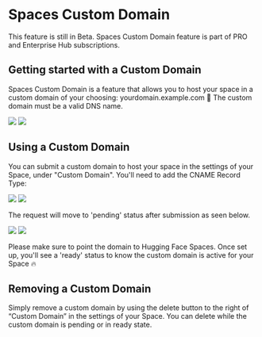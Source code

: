 # Spaces Custom Domain  

<Tip warning={true}>
This feature is still in Beta.
</Tip> 

<Tip warning={true}>
Spaces Custom Domain feature is part of PRO and Enterprise Hub subscriptions.
</Tip>

## Getting started with a Custom Domain

Spaces Custom Domain is a feature that allows you to host your space in a custom domain of your choosing: yourdomain.example.com 🚀 The custom domain must be a valid DNS name.

<div class="flex justify-center">
    <img class="block dark:hidden" src="https://huggingface.co/datasets/huggingface/documentation-images/resolve/main/custom-domain-feature_light.png"/>
    <img class="hidden dark:block" src="https://huggingface.co/datasets/huggingface/documentation-images/resolve/main/custom-domain-feature_dark.png"/>
</div>

## Using a Custom Domain

You can submit a custom domain to host your space in the settings of your Space, under "Custom Domain". You'll need to add the CNAME Record Type: 

<div class="flex justify-center">
    <img class="block dark:hidden" src="https://huggingface.co/datasets/huggingface/documentation-images/resolve/main/custom-domain-dns_light.png"/>
    <img class="hidden dark:block" src="https://huggingface.co/datasets/huggingface/documentation-images/resolve/main/custom-domain-dns_dark.png"/>
</div>

The request will move to 'pending' status after submission as seen below. 

<div class="flex justify-center">
    <img class="block dark:hidden" src="https://huggingface.co/datasets/huggingface/documentation-images/resolve/main/custom-domain-pending_light.png"/>
    <img class="hidden dark:block" src="https://huggingface.co/datasets/huggingface/documentation-images/resolve/main/custom-domain-pending_dark.png"/>
</div>

Please make sure to point the domain to Hugging Face Spaces. Once set up, you'll see a 'ready' status to know the custom domain is active for your Space 🔥

## Removing a Custom Domain

Simply remove a custom domain by using the delete button to the right of “Custom Domain” in the settings of your Space. You can delete while the custom domain is pending or in ready state.
